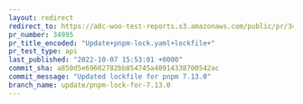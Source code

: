 ```yaml
---
layout: redirect
redirect_to: https://a8c-woo-test-reports.s3.amazonaws.com/public/pr/34995/api/index.html
pr_number: 34995
pr_title_encoded: "Update+pnpm-lock.yaml+lockfile+"
pr_test_type: api
last_published: "2022-10-07 15:53:01 +0000"
commit_sha: a850d5e69602782bb854745a40914338700542ac
commit_message: "Updated lockfile for pnpm 7.13.0"
branch_name: update/pnpm-lock-for-7.13.0
---
```

